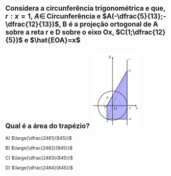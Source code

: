 ## Considera a circunferência trigonométrica e que, $r: x=1$, $A \in$ Circunferência e $A(-\dfrac{5}{13};-\dfrac{12}{13})$, B é a projeção ortogonal de A sobre a reta r e D sobre o eixo Ox, $C(1;\dfrac{12}{5})$ e $\hat{EOA}=x$
## Qual é a área do trapézio? ![Alt text](image.png)

A) $\large{\dfrac{2481}{845}}$

B) $\large{\dfrac{2482}{845}}$

C) $\large{\dfrac{2483}{845}}$

D) $\large{\dfrac{2484}{845}}$

